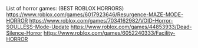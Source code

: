 List of horror games: (BEST ROBLOX HORRORS)
https://www.roblox.com/games/6017923646/Resurgence-MAZE-MODE-HORROR
https://www.roblox.com/games/7034162982/VOID-Horror-SOULLESS-Mode-Update
https://www.roblox.com/games/44853933/Dead-Silence-Horror
https://www.roblox.com/games/6052240333/Facility-HORROR
